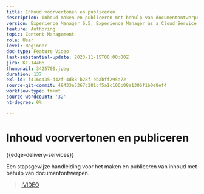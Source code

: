 ```yaml
---
title: Inhoud voorvertonen en publiceren
description: Inhoud maken en publiceren met behulp van documentontwerpen.
version: Experience Manager 6.5, Experience Manager as a Cloud Service
feature: Authoring
topic: Content Management
role: User
level: Beginner
doc-type: Feature Video
last-substantial-update: 2023-11-15T00:00:00Z
jira: KT-14466
thumbnail: 3425700.jpeg
duration: 137
exl-id: f416c435-d42f-4d88-b28f-ebabff295a72
source-git-commit: 48433a5367c281cf5a1c106b08a1306f1b0e8ef4
workflow-type: tm+mt
source-wordcount: '32'
ht-degree: 0%

---
```


# Inhoud voorvertonen en publiceren

{{edge-delivery-services}}

Een stapsgewijze handleiding voor het maken en publiceren van inhoud met behulp van documentontwerpen.

>[!VIDEO](https://video.tv.adobe.com/v/3425700/?learn=on)
